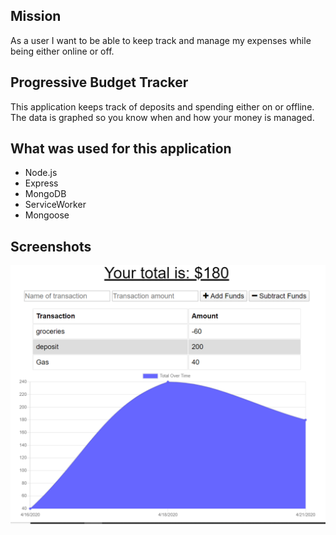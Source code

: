 ## Mission ##

As a user I want to be able to keep track and manage my expenses while being either online or off. 

## Progressive Budget Tracker ##

This application keeps track of deposits and spending either on or offline. The data is graphed so you know when and how your money is managed. 

## What was used for this application ##

* Node.js
* Express
* MongoDB
* ServiceWorker
* Mongoose


## Screenshots ## 

![Screenshot](public/screenshots/image.PNG)